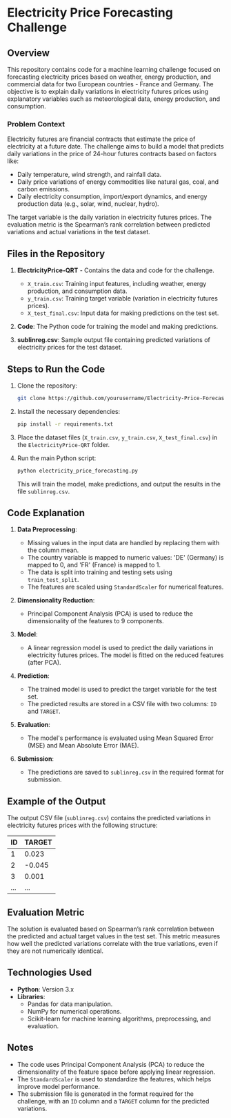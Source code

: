 # Electricity Price Forecasting Challenge

## Overview

This repository contains code for a machine learning challenge focused on forecasting electricity prices based on weather, energy production, and commercial data for two European countries - France and Germany. The objective is to explain daily variations in electricity futures prices using explanatory variables such as meteorological data, energy production, and consumption.

### Problem Context

Electricity futures are financial contracts that estimate the price of electricity at a future date. The challenge aims to build a model that predicts daily variations in the price of 24-hour futures contracts based on factors like:
- Daily temperature, wind strength, and rainfall data.
- Daily price variations of energy commodities like natural gas, coal, and carbon emissions.
- Daily electricity consumption, import/export dynamics, and energy production data (e.g., solar, wind, nuclear, hydro).

The target variable is the daily variation in electricity futures prices. The evaluation metric is the Spearman’s rank correlation between predicted variations and actual variations in the test dataset.

## Files in the Repository

1. **ElectricityPrice-QRT** - Contains the data and code for the challenge.
   - `X_train.csv`: Training input features, including weather, energy production, and consumption data.
   - `y_train.csv`: Training target variable (variation in electricity futures prices).
   - `X_test_final.csv`: Input data for making predictions on the test set.

2. **Code**: The Python code for training the model and making predictions.

3. **sublinreg.csv**: Sample output file containing predicted variations of electricity prices for the test dataset.

## Steps to Run the Code

1. Clone the repository:
   ```bash
   git clone https://github.com/yourusername/Electricity-Price-Forecasting.git
   ```

2. Install the necessary dependencies:
   ```bash
   pip install -r requirements.txt
   ```

3. Place the dataset files (`X_train.csv`, `y_train.csv`, `X_test_final.csv`) in the `ElectricityPrice-QRT` folder.

4. Run the main Python script:
   ```bash
   python electricity_price_forecasting.py
   ```

   This will train the model, make predictions, and output the results in the file `sublinreg.csv`.

## Code Explanation

1. **Data Preprocessing**:
   - Missing values in the input data are handled by replacing them with the column mean.
   - The country variable is mapped to numeric values: 'DE' (Germany) is mapped to 0, and 'FR' (France) is mapped to 1.
   - The data is split into training and testing sets using `train_test_split`.
   - The features are scaled using `StandardScaler` for numerical features.

2. **Dimensionality Reduction**:
   - Principal Component Analysis (PCA) is used to reduce the dimensionality of the features to 9 components.

3. **Model**:
   - A linear regression model is used to predict the daily variations in electricity futures prices. The model is fitted on the reduced features (after PCA).
   
4. **Prediction**:
   - The trained model is used to predict the target variable for the test set. 
   - The predicted results are stored in a CSV file with two columns: `ID` and `TARGET`.

5. **Evaluation**:
   - The model's performance is evaluated using Mean Squared Error (MSE) and Mean Absolute Error (MAE).

6. **Submission**:
   - The predictions are saved to `sublinreg.csv` in the required format for submission.

## Example of the Output

The output CSV file (`sublinreg.csv`) contains the predicted variations in electricity futures prices with the following structure:

| ID   | TARGET |
|------|--------|
| 1    | 0.023  |
| 2    | -0.045 |
| 3    | 0.001  |
| ...  | ...    |

## Evaluation Metric

The solution is evaluated based on Spearman’s rank correlation between the predicted and actual target values in the test set. This metric measures how well the predicted variations correlate with the true variations, even if they are not numerically identical.

## Technologies Used

- **Python**: Version 3.x
- **Libraries**: 
  - Pandas for data manipulation.
  - NumPy for numerical operations.
  - Scikit-learn for machine learning algorithms, preprocessing, and evaluation.

## Notes

- The code uses Principal Component Analysis (PCA) to reduce the dimensionality of the feature space before applying linear regression.
- The `StandardScaler` is used to standardize the features, which helps improve model performance.
- The submission file is generated in the format required for the challenge, with an `ID` column and a `TARGET` column for the predicted variations.
